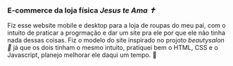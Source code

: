 ### E-commerce da loja física *Jesus te Ama ✝️*

Fiz esse website mobile e desktop para a loja de roupas do meu pai, com o intuito de praticar a progrmação e dar um site pra ele por que ele não tinha nada dessas coisas. Fiz o
modelo do site inspirado no projoto *beautysalon 💇* já que os dois tinham o mesmo intuito, pratiquei bem o HTML, CSS e o Javascript, planejo melhorar ele daqui um tempo. 🧢
